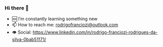 ### Hi there 👋

- 🆕 I’m constantly learning something new
- 📫 How to reach me: rodrigofranciozi@outlook.com
- 👁️ Social: https://www.linkedin.com/in/rodrigo-franciozi-rodrigues-da-silva-0bab51171/

